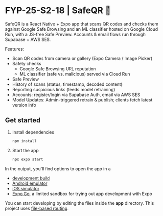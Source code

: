 # FYP-25-S2-18 | SafeQR 👋

SafeQR is a React Native + Expo app that scans QR codes and checks them against Google Safe Browsing and an ML classifier hosted on Google Cloud Run, with a JS-free Safe Preview. Accounts & email flows run through Supabase + AWS SES.

Features:
- Scan QR codes from camera or gallery (Expo Camera / Image Picker)
- Safety checks
   - Google Safe Browsing URL reputation
   - ML classifier (safe vs. malicious) served via Cloud Run
- Safe Preview
- History of scans (status, timestamp, decoded content)
- Reporting suspicious links (feeds model retraining)
- Accounts: register/login via Supabase Auth, email via AWS SES
- Model Updates: Admin-triggered retrain & publish; clients fetch latest version info

## Get started

1. Install dependencies

   ```bash
   npm install
   ```

2. Start the app

   ```bash
   npx expo start
   ```

In the output, you'll find options to open the app in a

- [development build](https://docs.expo.dev/develop/development-builds/introduction/)
- [Android emulator](https://docs.expo.dev/workflow/android-studio-emulator/)
- [iOS simulator](https://docs.expo.dev/workflow/ios-simulator/)
- [Expo Go](https://expo.dev/go), a limited sandbox for trying out app development with Expo

You can start developing by editing the files inside the **app** directory. This project uses [file-based routing](https://docs.expo.dev/router/introduction).
